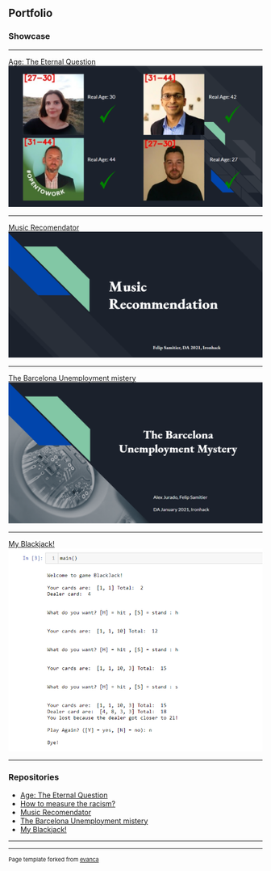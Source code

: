 ## Portfolio

### Showcase 

---

[Age: The Eternal Question](http://example.com/)
<img src="images/finalproject.png?raw=true"/>

---

[Music Recomendator](https://github.com/FelipSamitier/Project3-Music_Recommendator)
<img src="images/project3.png?raw=true"/>

---
[The Barcelona Unemployment mistery](https://github.com/FelipSamitier/Project-Week-2-Barcelona)
<img src="images/project2.png?raw=true"/>

---
[My Blackjack!](https://github.com/FelipSamitier/Project1-My_Blackjack.git)
<img src="images/project1 code.png?raw=true"/>

---

### Repositories

- [Age: The Eternal Question](https://github.com/FelipSamitier/Project-Week-8-Final-Project.git)
- [How to measure the racism?](https://github.com/FelipSamitier/Project-Week-5-Your-Own-Project.git)
- [Music Recomendator](https://github.com/FelipSamitier/Project3-Music_Recommendator.git)
- [The Barcelona Unemployment mistery](https://github.com/FelipSamitier/Project-Week-2-Barcelona.git)
- [My Blackjack!](https://github.com/FelipSamitier/Project1-My_Blackjack.git)

---




---
<p style="font-size:11px">Page template forked from <a href="https://github.com/evanca/quick-portfolio">evanca</a></p>
<!-- Remove above link if you don't want to attibute -->
